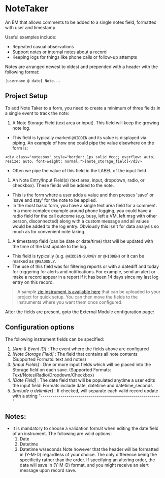 # NoteTaker
An EM that allows comments to be added to a single notes field, formatted with user and timestamp.

Useful examples include:
- Repeated casual observations
- Support notes or internal notes about a record
- Keeping logs for things like phone calls or follow-up attempts

Notes are arranged newest to oldest and prepended with a header with the following format:
```text
[username @ date] Note...
```

## Project Setup
To add Note Taker to a form, you need to create a minimum of three fields in a single event to track the note:
1. A Note Storage Field (text area or input).  This field will keep the growing note log.
  * This field is typically marked `@HIDDEN` and its value is displayed via piping.  An example of how one could
  pipe the value elsewhere on the form is:
  ```
  <div class="notesbox" style="border: 1px solid #ccc; overflow: auto; resize: auto; font-weight: normal;">[note_storage_field]</div>
  ```
  * Often we pipe the value of this field in the LABEL of the input field
1. An Note Entry/Input Field(s) (text area, input, dropdown, radio, or checkbox).  These fields will be added to the note.
  * This is the form where a user adds a value and then presses 'save' or 'save and stay' for the note to be applied.
  * In the most basic form, you have a single text area field for a comment.  In a more complex example around phone logging, you could
   have a radio field for the call outcome (e.g. busy, left a VM, left msg with other person, disconnected) along with a custom message
   and all values would be added to the log entry.  Obviously this isn't for data analysis so much as for convenient note taking.
1. A timestamp field (can be date or date/time) that will be updated with the time of the last update to the log.
  * This field is typically (e.g. `@HIDDEN-SURVEY` or `@HIDDEN`) or it can be marked as `@READONLY`.
  * The use of this field was for filtering reports or with a datediff and today for triggering for alerts and notifications.
  For example, send an alert or make a record appear in a report if it has been 14 days since my last log entry on this record.

> A sample [zip instrument is available here](NoteTakerExampleForm.zip) that can be uploaded to your project for quick setup. You can then move the fields to the instruments where you want them once configured.

After the fields are present, goto the External Module configuration page:

## Configuration options
The following instrument fields can be specified:
1. *[Arm & Event ID]* : The event where the fields above are configured
1. *[Note Storage Field]* : The field that contains all note contents (Supported Formats: text and notes)
1. *[Input Fields]* : One or more input fields which will be placed into the Storage field on each save.  (Supported Formats: Text/Notes/Radio/Dropdown/Checkbox)
1. *[Date Field]* : The date field that will be populated anytime a user edits the input field. Formats include date, datetime and datetime_seconds
1. *[Include a delimiter]* : If checked, will separate each valid record update with a string "------------------------------------------------------------"


## Notes:

* It is mandatory to choose a validation format when editing the date field of an instrument.  The following are valid options:
  1. Date
  1. Datetime
  1. Datetime w/seconds
  Note however that the header will be formatted in (Y-M-D) regardless of your choice. The only difference being the specificity rather than the order.
  If specifying an altering order, the data will save in (Y-M-D) format, and you might receive an alert message upon record save.

